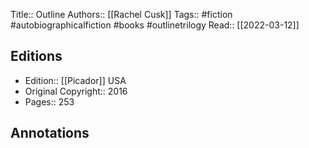 Title:: Outline
Authors:: [[Rachel Cusk]]
Tags:: #fiction #autobiographicalfiction #books #outlinetrilogy 
Read:: [[2022-03-12]]

## Editions
- Edition:: [[Picador]] USA
- Original Copyright:: 2016
- Pages:: 253

## Annotations
